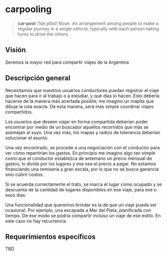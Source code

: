 # carpooling

> **car·pool** /ˈkärˌpo͞ol/ *Noun*. An arrangement among people to make a regular journey in a single vehicle, typically with each person taking turns to drive the others.

## Visión

Seremos la mayor red para compartir viajes de la Argentina

## Descripción general

Necesitamos que nuestros usuarios conductores puedan registrar el viaje que hacen para ir al trabajo o a estudiar, y qué días lo hacen. Esto debería hacerse de la manera más acertada posible; me imagino un mapita que dibuje la ruta exacta. De esta manera, será más simple coordinar viajes compartidos.

Los usuarios que deseen viajar en forma compartida deberían poder encontrar por medio de un buscador aquellos recorridos que más se asemejan al suyo. Una vez más, los mapas y radios de tolerancia deberían solucionar el asunto.

Una vez encontrado, se procede a una negociación con el conductor para ver cómo repartirían los gastos. En principio me imagino algo tan simple como que el conductor establezca de antemano un precio mensual de gastos, lo divida por los lugares y ese sea el precio a pagar. No estamos financiando una remisería a gran escala, por lo que no se busca ganancia sino cubrir costos.

Si se acuerda correctamente el trato, se marca el lugar como ocupado y se descuenta de la cantidad de lugares disponibles en ese viaje, para ese o esos días.

Una funcionalidad que queremos brindar es la de que un viaje pueda ser ocasional. Por ejemplo, una escapada a Mar del Plata, planificada con tiempo. De ese modo se podría compartir incluso un viaje de ese estilo. En este caso no hay recurrencia.

## Requerimientos específicos

TBD